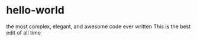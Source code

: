 # hello-world
the most complex, elegant, and awesome code ever written
This is the best edit of all time
